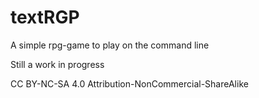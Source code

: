 # textRGP
A simple rpg-game to play on the command line

Still a work in progress

CC BY-NC-SA 4.0
Attribution-NonCommercial-ShareAlike
